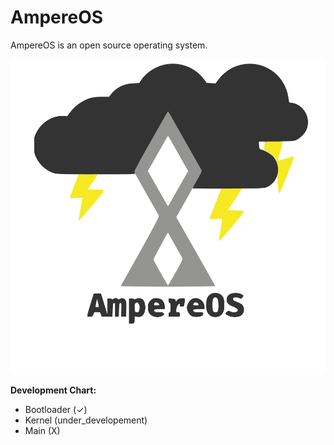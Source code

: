 # AmpereOS
AmpereOS is an open source operating system.

![ampereos_icon](https://github.com/Nabir14/AmpereOS/blob/main/aos_icon.svg)

**Development Chart:**
- Bootloader (✓)
- Kernel (under_developement)
- Main (X)
